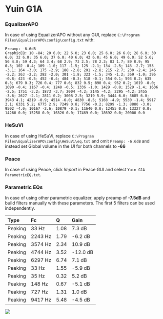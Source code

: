 # Yuin G1A

### EqualizerAPO
In case of using EqualizerAPO without any GUI, replace `C:\Program Files\EqualizerAPO\config\config.txt`
with:
```
Preamp: -6.6dB
GraphicEQ: 10 -84; 20 6.0; 22 6.0; 23 6.0; 25 6.0; 26 6.0; 28 6.0; 30 6.0; 32 6.0; 35 6.0; 37 6.0; 40 6.0; 42 6.0; 45 6.0; 49 6.0; 52 5.6; 56 4.8; 59 4.3; 64 3.4; 68 2.9; 73 2.5; 78 2.3; 83 1.7; 89 0.9; 95 0.3; 102 -0.4; 109 -1.0; 117 -1.5; 125 -2.1; 134 -2.5; 143 -2.7; 153 -3.1; 164 -3.0; 175 -2.9; 188 -2.8; 201 -2.8; 215 -2.7; 230 -2.4; 246 -2.2; 263 -2.2; 282 -2.0; 301 -1.8; 323 -1.5; 345 -1.2; 369 -1.0; 395 -0.8; 423 -0.5; 452 -0.4; 484 -0.3; 518 -0.1; 554 0.1; 593 0.2; 635 0.3; 679 0.3; 726 0.4; 777 0.6; 832 0.5; 890 0.4; 952 0.2; 1019 -0.0; 1090 -0.4; 1167 -0.4; 1248 -0.5; 1336 -1.0; 1429 -0.8; 1529 -1.4; 1636 -2.5; 1751 -3.2; 1873 -3.7; 2004 -4.2; 2145 -4.2; 2295 -4.2; 2455 -3.6; 2627 -2.1; 2811 0.2; 3008 2.5; 3219 5.9; 3444 6.0; 3685 6.0; 3943 4.1; 4219 -0.9; 4514 -6.0; 4830 -8.5; 5168 -4.9; 5530 -1.4; 5917 2.1; 6331 5.2; 6775 2.9; 7249 0.8; 7756 -0.2; 8299 -1.3; 8880 -3.0; 9502 -4.0; 10167 -2.6; 10879 -0.1; 11640 0.0; 12455 0.0; 13327 0.0; 14260 0.0; 15258 0.0; 16326 0.0; 17469 0.0; 18692 0.0; 20000 0.0
```

### HeSuVi
In case of using HeSuVi, replace `C:\Program Files\EqualizerAPO\config\HeSuVi\eq.txt` and omit `Preamp:
-6.6dB` and instead set Global volume in the UI for both channels to **-66**

### Peace
In case of using Peace, click *Import* in Peace GUI and select `Yuin G1A ParametricEQ.txt`.

### Parametric EQs
In case of using other parametric equalizer, apply preamp of **-7.5dB** and build filters manually with
these parameters. The first 5 filters can be used independently.

| Type    | Fc      |    Q | Gain     |
|:--------|:--------|:-----|:---------|
| Peaking | 33 Hz   | 1.08 | 7.3 dB   |
| Peaking | 2243 Hz | 1.79 | -6.2 dB  |
| Peaking | 3574 Hz | 2.34 | 10.9 dB  |
| Peaking | 4744 Hz | 3.52 | -12.0 dB |
| Peaking | 6297 Hz | 6.74 | 7.1 dB   |
| Peaking | 33 Hz   | 1.55 | -5.9 dB  |
| Peaking | 35 Hz   | 0.32 | 5.2 dB   |
| Peaking | 148 Hz  | 0.67 | -5.1 dB  |
| Peaking | 727 Hz  | 1.31 | 1.0 dB   |
| Peaking | 9417 Hz | 5.48 | -4.5 dB  |

![](https://raw.githubusercontent.com/jaakkopasanen/AutoEq/master/results/headphonecom/sbaf-serious/Yuin%20G1A/Yuin%20G1A.png)